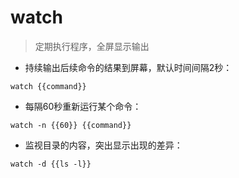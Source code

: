 # watch

> 定期执行程序，全屏显示输出

- 持续输出后续命令的结果到屏幕，默认时间间隔2秒：

`watch {{command}}`

- 每隔60秒重新运行某个命令：

`watch -n {{60}} {{command}}`

- 监视目录的内容，突出显示出现的差异：

`watch -d {{ls -l}}`

[#]: contributors: ([Datura stramonium L.]，[# WillxYouNG #])